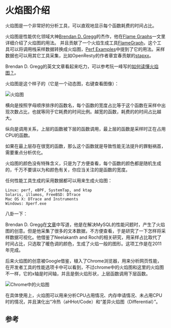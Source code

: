 # 火焰图介绍

火焰图是一个非常好的分析工具，可以直观地显示每个函数耗费的时间占比。

火焰图是性能优化领域大神[Brendan D. Gregg](http://www.brendangregg.com/)的杰作，他在[Flame Graphs](http://www.brendangregg.com/flamegraphs.html)一文里详细介绍了火焰图的用法。
并且贡献了一个火焰生成工具[FlameGraph](https://github.com/brendangregg/FlameGraph)，这个工具可以将调用栈采样数据转换成火焰图，[Perf Examples](http://www.brendangregg.com/perf.html#FlameGraphs)中提到了它的用法。采样数据也可以用其它工具采集，比如OpenResty的作者章宜春贡献的[stapxx](https://github.com/openresty/stapxx)。

Brendan D. Gregg的英文文章看起来吃力，可以参考阮一峰写的[如何读懂火焰图？](http://www.ruanyifeng.com/blog/2017/09/flame-graph.html)。

火焰图是这个样子的（它是一个动态图，右键查看图像）：

![火焰图](/img/linux/cpu-mysql-updated.svg)

横向是按照字母顺序排序的函数名，每个函数的宽度占比等于这个函数在采样中出现次数占比，也就等同于它耗费的时间比例。越宽的函数，耗费的的时间占比越大。

纵向是调用关系，上层的函数被下层的函数调用，最上层的函数是采样时正在占用CPU的函数。

如果在最上层存在很宽的函数，那么这个函数就是导致性能无法提升的罪魁祸首，需要重点分析优化。

火焰图的颜色没有特殊含义，只是为了方便查看，每个函数的颜色都是随机生成的，千万不要误以为和颜色有关，你应当关注的是函数的宽度。

任何性能工具生成的采用数据都可以用来生成火焰图：

	Linux: perf, eBPF, SystemTap, and ktap
	Solaris, illumos, FreeBSD: DTrace
	Mac OS X: DTrace and Instruments
	Windows: Xperf.exe

八卦一下：

Brendan D. Gregg在[文章](www.brendangregg.com/flamegraphs.html)中写道，他是在解决MySQL的性能问题时，产生了火焰图的创意。但是他采集了很多的文本数据，不方便查看，于是研究了一下怎样将采样数据可视化。他借鉴了Neelakanth and Roch的相关研究，用采样占比取代了时间占比，只选取了暖色调的颜色，生成了火焰一般的图形。这项工作是在2011年完成。

后来火焰图的创意被Google借鉴，植入了Chrome浏览器，用来分析网页性能，在开发者工具的性能选项卡中可以看到，不过chrome中的火焰图和这里的火焰图不一样，它的x轴是时间轴，并且是倒火焰形状，上层函数调用下层函数。

![Chrome中的火焰图](http://www.ruanyifeng.com/blogimg/asset/2017/bg2017092505.jpg)

在具体使用上，火焰图可以用来分析CPU占用情况、内存申请情况、未占用CPU时的情况，并且演化出“冷热（aHHot/Code）和“差异火焰图（Differential）”。


## 参考
